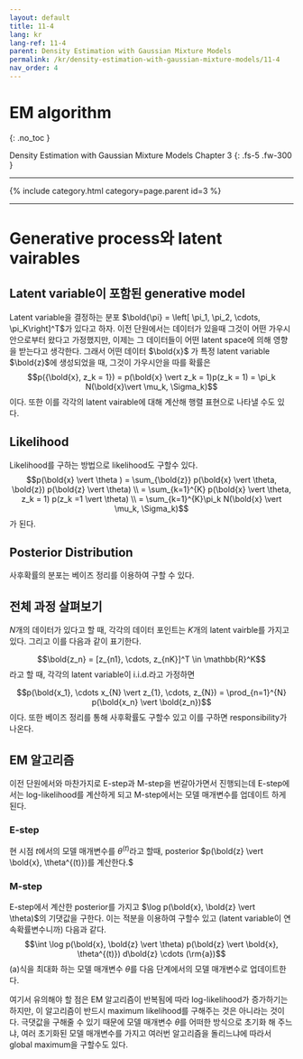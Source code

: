 ```yaml
---
layout: default
title: 11-4
lang: kr
lang-ref: 11-4
parent: Density Estimation with Gaussian Mixture Models
permalink: /kr/density-estimation-with-gaussian-mixture-models/11-4
nav_order: 4
---
```

# EM algorithm
{: .no_toc }


Density Estimation with Gaussian Mixture Models Chapter 3
{: .fs-5 .fw-300 }

---

{% include category.html category=page.parent id=3 %}

---

# Generative process와 latent vairables

## Latent variable이 포함된 generative model

Latent variable을 결정하는 분포 $\bold{\pi} = \left[ \pi_1, \pi_2, \cdots, \pi_K\right]^T$가 있다고 하자. 이전 단원에서는 데이터가 있을때 그것이 어떤 가우시안으로부터 왔다고 가정했지만, 이제는 그 데이터들이 어떤 latent space에 의해 영향을 받는다고 생각한다. 그래서 어떤 데이터 $\bold{x}$ 가 특정 latent variable $\bold{z}$에 생성되었을 때, 그것이 가우시안을 따를 확률은 $$p({\bold{x}, z_k = 1}) = p(\bold{x} \vert z_k = 1)p(z_k = 1) = \pi_k N(\bold{x}\vert \mu_k, \Sigma_k)$$
이다. 또한 이를 각각의 latent vairable에 대해 계산해 행렬 표현으로 나타낼 수도 있다.

## Likelihood

Likelihood를 구하는 방법으로 likelihood도 구할수 있다.
$$p(\bold{x} \vert \theta ) = \sum_{\bold{z}} p(\bold{x} \vert \theta, \bold{z}) p(\bold{z} \vert \theta) \\ = \sum_{k=1}^{K} p(\bold{x} \vert \theta, z_k = 1) p(z_k =1 \vert \theta) \\ = \sum_{k=1}^{K}\pi_k N(\bold{x} \vert \mu_k, \Sigma_k)$$
가 된다.

## Posterior Distribution

사후확률의 분포는 베이즈 정리를 이용하여 구할 수 있다.

## 전체 과정 살펴보기

$N$개의 데이터가 있다고 할 때, 각각의 데이터 포인트는 $K$개의 latent vairble를 가지고 있다. 그리고 이를 다음과 같이 표기한다.

$$\bold{z_n} = [z_{n1}, \cdots, z_{nK}]^T \in \mathbb{R}^K$$
라고 할 때, 각각의 latent variable이 i.i.d.라고 가정하면

$$p(\bold{x_1}, \cdots x_{N} \vert z_{1}, \cdots, z_{N}) = \prod_{n=1}^{N} p(\bold{x_n} \vert \bold{z_n})$$
이다.
또한 베이즈 정리를 통해 사후확률도 구할수 있고 이를 구하면 responsibility가 나온다.


## EM 알고리즘

이전 단원에서와 마찬가지로 E-step과 M-step을 번갈아가면서 진행되는데 E-step에서는 log-likelihood를 계산하게 되고 M-step에서는 모델 매개변수를 업데이트 하게 된다.

### E-step

현 시점 $t$에서의 모델 매개변수를 $\theta^{(t)}$라고 할때, posterior $p(\bold{z} \vert \bold{x}, \theta^{(t)})를 계산한다.$

### M-step
E-step에서 계산한 posterior를 가지고 $\log p(\bold{x}, \bold{z} \vert \theta)$의 기댓값을 구한다. 이는 적분을 이용하여 구할수 있고 (latent variable이 연속확률변수니까) 다음과 같다.
$$\int \log p(\bold{x}, \bold{z} \vert \theta) p(\bold{z} \vert \bold{x}, \theta^{(t)}) d\bold{z} \cdots (\rm{a})$$
(a)식을 최대화 하는 모델 매개변수 $\theta$를 다음 단계에서의 모델 매개변수로 업데이트한다.

여기서 유의해야 할 점은 EM 알고리즘이 반복됨에 따라 log-likelihood가 증가하기는 하지만, 이 알고리즘이 반드시 maximum likelihood를 구해주는 것은 아니라는 것이다. 극댓값을 구해줄 수 있기 때문에 모델 매개변수 $\theta$를 어떠한 방식으로 초기화 해 주느냐, 여러 초기화된 모델 매개변수를 가지고 여러번 알고리즘을 돌리느냐에 따라서 global maximum을 구할수도 있다.